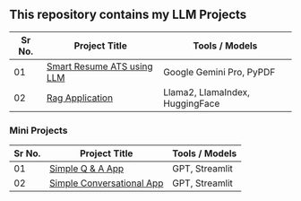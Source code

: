 ## This repository contains my LLM Projects

|Sr No.| Project Title | Tools / Models |
|------|---------------|------------|
|01|[Smart Resume ATS using LLM](https://github.com/abhijeetk597/smart-resume-tracking-using-google-gemini-pro)|Google Gemini Pro, PyPDF|
|02|[Rag Application](https://github.com/abhijeetk597/rag-application-llama2-llamaindex-huggingface)|Llama2, LlamaIndex, HuggingFace|

### Mini Projects

|Sr No.| Project Title | Tools / Models |
|------|---------------|------------|
|01|[Simple Q & A App](https://github.com/abhijeetk597/LLM-Projects/tree/master/01%20LLMs/a-simple-q-%26-a-app)|GPT, Streamlit|
|02|[Simple Conversational App](https://github.com/abhijeetk597/LLM-Projects/tree/master/02_Chat_Models)|GPT, Streamlit|